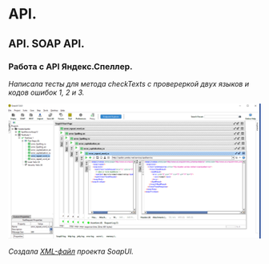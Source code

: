 # API.
## API. SOAP API.
### Работа с API Яндекс.Спеллер.
*Написала тесты для метода checkTexts с провереркой  двух языков и кодов ошибок 1, 2 и 3.*

![SOAP API](images/Soap.png)

*Создала [XML-файл](resources/YandexSpeller-soapui-project-СеребряковаСМ.xml)
проекта SoapUI.*





